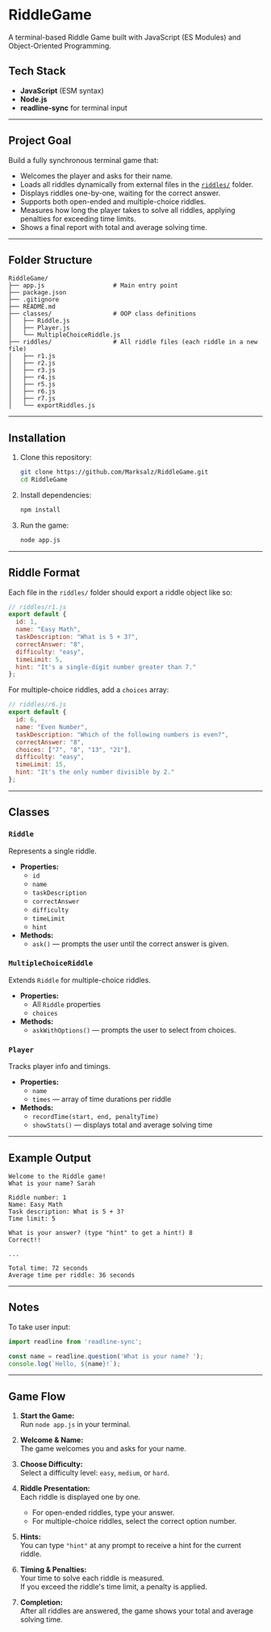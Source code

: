 # RiddleGame
A terminal-based Riddle Game built with JavaScript (ES Modules) and Object-Oriented Programming.

## Tech Stack

- **JavaScript** (ESM syntax)
- **Node.js**
- **readline-sync** for terminal input

---

## Project Goal

Build a fully synchronous terminal game that:

- Welcomes the player and asks for their name.
- Loads all riddles dynamically from external files in the [`riddles/`](riddles/exportRiddles.js) folder.
- Displays riddles one-by-one, waiting for the correct answer.
- Supports both open-ended and multiple-choice riddles.
- Measures how long the player takes to solve all riddles, applying penalties for exceeding time limits.
- Shows a final report with total and average solving time.

---

## Folder Structure

```
RiddleGame/
├── app.js                   # Main entry point
├── package.json
├── .gitignore
├── README.md
├── classes/                 # OOP class definitions
│   ├── Riddle.js
│   ├── Player.js
│   └── MultipleChoiceRiddle.js
├── riddles/                 # All riddle files (each riddle in a new file)
│   ├── r1.js
│   ├── r2.js
│   ├── r3.js
│   ├── r4.js
│   ├── r5.js
│   ├── r6.js
│   ├── r7.js
│   └── exportRiddles.js
```

---

## Installation

1. Clone this repository:
   ```bash
   git clone https://github.com/Marksalz/RiddleGame.git
   cd RiddleGame
   ```

2. Install dependencies:
   ```bash
   npm install
   ```

3. Run the game:
   ```bash
   node app.js
   ```

---

## Riddle Format

Each file in the `riddles/` folder should export a riddle object like so:

```js
// riddles/r1.js
export default {
  id: 1,
  name: "Easy Math",
  taskDescription: "What is 5 + 3?",
  correctAnswer: "8",
  difficulty: "easy",
  timeLimit: 5,
  hint: "It's a single-digit number greater than 7."
};
```

For multiple-choice riddles, add a `choices` array:

```js
// riddles/r6.js
export default {
  id: 6,
  name: "Even Number",
  taskDescription: "Which of the following numbers is even?",
  correctAnswer: "8",
  choices: ["7", "8", "13", "21"],
  difficulty: "easy",
  timeLimit: 15,
  hint: "It's the only number divisible by 2."
};
```

---

## Classes

### `Riddle`
Represents a single riddle.

- **Properties:**
  - `id`
  - `name`
  - `taskDescription`
  - `correctAnswer`
  - `difficulty`
  - `timeLimit`
  - `hint`
- **Methods:**
  - `ask()` — prompts the user until the correct answer is given.

### `MultipleChoiceRiddle`
Extends `Riddle` for multiple-choice riddles.

- **Properties:**
  - All `Riddle` properties
  - `choices`
- **Methods:**
  - `askWithOptions()` — prompts the user to select from choices.

### `Player`
Tracks player info and timings.

- **Properties:**
  - `name`
  - `times` — array of time durations per riddle
- **Methods:**
  - `recordTime(start, end, penaltyTime)`
  - `showStats()` — displays total and average solving time

---

## Example Output

```
Welcome to the Riddle game!
What is your name? Sarah

Riddle number: 1
Name: Easy Math
Task description: What is 5 + 3?
Time limit: 5

What is your answer? (type "hint" to get a hint!) 8
Correct!!

...

Total time: 72 seconds
Average time per riddle: 36 seconds
```

---

## Notes

To take user input:
```js
import readline from 'readline-sync';

const name = readline.question('What is your name? ');
console.log(`Hello, ${name}!`);
```

---

## Game Flow

1. **Start the Game:**  
   Run `node app.js` in your terminal.

2. **Welcome & Name:**  
   The game welcomes you and asks for your name.

3. **Choose Difficulty:**  
   Select a difficulty level: `easy`, `medium`, or `hard`.

4. **Riddle Presentation:**  
   Each riddle is displayed one by one.  
   - For open-ended riddles, type your answer.
   - For multiple-choice riddles, select the correct option number.

5. **Hints:**  
   You can type `"hint"` at any prompt to receive a hint for the current riddle.

6. **Timing & Penalties:**  
   Your time to solve each riddle is measured.  
   If you exceed the riddle's time limit, a penalty is applied.

7. **Completion:**  
   After all riddles are answered, the game shows your total and average solving time.

